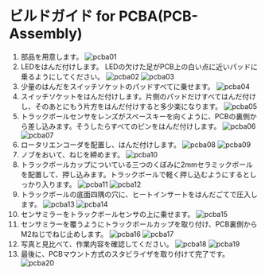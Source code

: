 # ビルドガイド for PCBA(PCB-Assembly)
1. 部品を用意します。
    ![pcba01](https://github.com/bbrfkr/dynamis-keyboard/blob/images/images/pcba01.jpg?raw=true)
1. LEDをはんだ付けします。 LEDの欠けた足がPCB上の白い点に近いパッドに乗るようにしてください。
    ![pcba02](https://github.com/bbrfkr/dynamis-keyboard/blob/images/images/pcba02.jpg?raw=true)
    ![pcba03](https://github.com/bbrfkr/dynamis-keyboard/blob/images/images/pcba03.jpg?raw=true)
1. 少量のはんだをスイッチソケットのパッドすべてに乗せます。
    ![pcba04](https://github.com/bbrfkr/dynamis-keyboard/blob/images/images/pcba04.jpg?raw=true)
1. スイッチソケットをはんだ付けします。片側のパッドだけすべてはんだ付けし、そのあとにもう片方をはんだ付けすると多少楽になります。
    ![pcba05](https://github.com/bbrfkr/dynamis-keyboard/blob/images/images/pcba05.jpg?raw=true)
1. トラックボールセンサをレンズがスペースキーを向くように、PCBの裏側から差し込みます。そうしたらすべてのピンをはんだ付けします。
    ![pcba06](https://github.com/bbrfkr/dynamis-keyboard/blob/images/images/pcba06.jpg?raw=true)
    ![pcba07](https://github.com/bbrfkr/dynamis-keyboard/blob/images/images/pcba07.jpg?raw=true)
1. ロータリエンコーダを配置し、はんだ付けします。
    ![pcba08](https://github.com/bbrfkr/dynamis-keyboard/blob/images/images/pcba08.jpg?raw=true)
    ![pcba09](https://github.com/bbrfkr/dynamis-keyboard/blob/images/images/pcba09.jpg?raw=true)
1. ノブをおいて、ねじを締めます。
    ![pcba10](https://github.com/bbrfkr/dynamis-keyboard/blob/images/images/pcba10.jpg?raw=true)
1. トラックボールカップについている三つのくぼみに2mmセラミックボールを配置して、押し込みます。トラックボールで軽く押し込むようにするとしっかり入ります。
    ![pcba11](https://github.com/bbrfkr/dynamis-keyboard/blob/images/images/pcba11.jpg?raw=true)
    ![pcba12](https://github.com/bbrfkr/dynamis-keyboard/blob/images/images/pcba12.jpg?raw=true)
1. トラックボールの底面四隅の穴に、ヒートインサートをはんだごてで圧入します。
    ![pcba13](https://github.com/bbrfkr/dynamis-keyboard/blob/images/images/pcba13.jpg?raw=true)
    ![pcba14](https://github.com/bbrfkr/dynamis-keyboard/blob/images/images/pcba14.jpg?raw=true)
1. センサミラーをトラックボールセンサの上に乗せます。
    ![pcba15](https://github.com/bbrfkr/dynamis-keyboard/blob/images/images/pcba15.jpg?raw=true)
1. センサミラーを覆うようにトラックボールカップを取り付け、PCB裏側からM2ねじでねじ止めします。
    ![pcba16](https://github.com/bbrfkr/dynamis-keyboard/blob/images/images/pcba16.jpg?raw=true)
    ![pcba17](https://github.com/bbrfkr/dynamis-keyboard/blob/images/images/pcba17.jpg?raw=true)
1. 写真と見比べて、作業内容を確認してください。
    ![pcba18](https://github.com/bbrfkr/dynamis-keyboard/blob/images/images/pcba18.jpg?raw=true)
    ![pcba19](https://github.com/bbrfkr/dynamis-keyboard/blob/images/images/pcba19.jpg?raw=true)
1. 最後に、PCBマウント方式のスタビライザを取り付けて完了です。
    ![pcba20](https://github.com/bbrfkr/dynamis-keyboard/blob/images/images/pcba20.jpg?raw=true)
